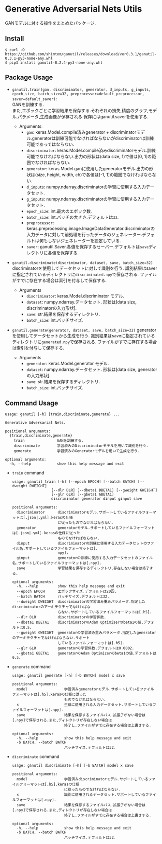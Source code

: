 # Generative Adversarial Nets Utils

GANモデルに対する操作をまとめたパッケージ.

## Install
```
$ curl -O https://github.com/shimtom/ganutil/releases/download/ver0.3.1/ganutil-0.3.1-py3-none-any.whl
$ pip3 install ganutil-0.2.4-py3-none-any.whl
```

## Package Usage
* `ganutil.train(gan, discriminator, generator, d_inputs, g_inputs, epoch_size, batch_size=32, preprocessor=default_preprocessor, saver=default_saver)`:  
    GANを訓練する.  
    また,エポックごとに学習結果を保存する.それぞれの損失,精度のグラフ,モデル,パラメータ,生成画像が保存される.保存にはganutil.saverを使用する.  
    * Arguments:  
        - `gan`: keras.Model.compile済みgenerator + discriminatorモデル.generatorは訓練可能でなければならないがdiscriminatorは訓練可能であってはならない.
        - `discriminator`: keras.Model.compile済みdiscriminatorモデル.訓練可能でなければならない.出力の形状は(data size, 1)で値は[0, 1]の範囲でなければならない.
        - `generator`: keras.Model.ganに使用したgeneratorモデル.出力の形状は(size, height, width, ch)で各値は[-1, 1]の範囲でなければならない.
        - `d_inputs`: numpy.ndarray.discriminatorの学習に使用する入力データセット.
        - `g_inputs`: numpy.ndarray.discriminatorの学習に使用する入力データセット.
        - `epoch_size`: int.最大のエポック数.
        - `batch_size`: int.バッチの大きさ.デフォルトは`32`.
        - `preprocessor`: keras.preprocessing.image.ImageDataGenerator.discriminatorの入力データに対して前処理を行ったデータのジェネレーター.デフォルトは何もしないジェネレーターを設定している.
        - `saver`: ganutil.Saver.各値を保存するセーバー.デフォルトは`save`ディレクトリに各値を保存する.  

* `ganutil.discriminate(discriminator, dataset, save, batch_size=32)`  
    discriminatorを使用してデータセットに対して識別を行う.
    識別結果はsaverに指定されているディレクトリに`discriminated.npy`で保存される.
    ファイルがすでに存在する場合は索引を付与して保存する.

    * Arguments
        - `discriminator`: keras.Model.discriminator モデル.
        - `dataset`: numpy.ndarray.データセット. 形状は[data size, discriminatorの入力形状].
        - `save`: str.結果を保存するディレクトリ.
        - `batch_size`: int.バッチサイズ.


* `ganutil.generate(generator, dataset, save, batch_size=32)`
    generatorを使用してデータセットから生成を行う.
    識別結果はsaveに指定されているディレクトリに`generated.npy`で保存される.
    ファイルがすでに存在する場合は索引を付与して保存する.

    * Arguments
        - `generator`: keras.Model.generator モデル.
        - `dataset`: numpy.ndarray.データセット. 形状は[data size, generatorの入力形状].
        - `save`: str.結果を保存するディレクトリ.
        - `batch_size`: int.バッチサイズ.


## Command Usage
```
usage: ganutil [-h] {train,discriminate,generate} ...

Generative Adversarial Nets.

positional arguments:
  {train,discriminate,generate}
    train               GANを訓練する.
    discriminate        学習済みのDiscriminatorモデルを用いて識別を行う.
    generate            学習済みのGeneratorモデルを用いて生成を行う.

optional arguments:
  -h, --help            show this help message and exit
```

* `train` command

    ```
    usage: ganutil train [-h] [--epoch EPOCH] [--batch BATCH] [--dweight DWEIGHT]
                      [--dlr DLR] [--dbeta1 DBETA1] [--gweight GWEIGHT]
                      [--glr GLR] [--gbeta1 GBETA1]
                      discriminator generator dinput ginput save

    positional arguments:
      discriminator      discriminatorモデル.サポートしているファイルフォーマットは[.json|.yml].kerasの仕様
                         に従ったものでなければならない.
      generator          generatorモデル.サポートしているファイルフォーマットは[.json|.yml].kerasの仕様に従った
                         ものでなければならない.
      dinput             discriminatorの訓練に使用する入力データセットのファイル名.サポートしているファイルフォーマットは[.
                         npy].
      ginput             generatorの訓練に使用する入力データセットのファイル名.サポートしているファイルフォーマットは[.npy].
      save               学習結果を保存するディレクトリ.存在しない場合は終了する.

    optional arguments:
      -h, --help         show this help message and exit
      --epoch EPOCH      エポックサイズ.デフォルトは20回.
      --batch BATCH      バッチサイズ.デフォルトは32.
      --dweight DWEIGHT  discriminatorの学習済み重みパラメータ.指定したdiscriminatorのアーキテクチャでなければな
                         らない.サポートしているファイルフォーマットは[.h5].
      --dlr DLR          discriminatorの学習係数.
      --dbeta1 DBETA1    discriminatorのAdam Optimizerのbeta1の値.デフォルトは0.5.
      --gweight GWEIGHT  generatorの学習済み重みパラメータ.指定したgeneratorのアーキテクチャでなければならない.サポート
                         しているファイルフォーマットは[.h5].
      --glr GLR          generatorの学習係数.デフォルトは0.0002.
      --gbeta1 GBETA1    generatorのAdam Optimizerのbeta1の値.デフォルトは0.5.
    ```

* `generate` command

    ```
    usage: ganutil generate [-h] [-b BATCH] model x save

    positional arguments:
      model                 学習済みgeneratorモデル.サポートしているファイルフォーマットは[.h5].kerasの仕様に従った
                            ものでなければならない.
      x                     生成に使用される入力データセット.サポートしているファイルフォーマットは[.npy].
      save                  結果を保存するファイルパス.拡張子がない場合は[.npy]で保存される.また,ディレクトリが存在しない場合は
                            終了し,ファイルがすでに存在する場合は上書きする.

    optional arguments:
      -h, --help            show this help message and exit
      -b BATCH, --batch BATCH
                            バッチサイズ.デフォルトは32.
    ```

* `discriminate` command

    ```
    usage: ganutil discriminate [-h] [-b BATCH] model x save

    positional arguments:
      model                 学習済みdiscriminatorモデル.サポートしているファイルフォーマットは[.h5].kerasの仕様
                            に従ったものでなければならない.
      x                     識別に使用されるデータセット.サポートしているファイルフォーマットは[.npy].
      save                  結果を保存するファイルパス.拡張子がない場合は[.npy]で保存される.また,ディレクトリが存在しない場合は
                            終了し,ファイルがすでに存在する場合は上書きする.

    optional arguments:
      -h, --help            show this help message and exit
      -b BATCH, --batch BATCH
                            バッチサイズ.デフォルトは32.
    ```
